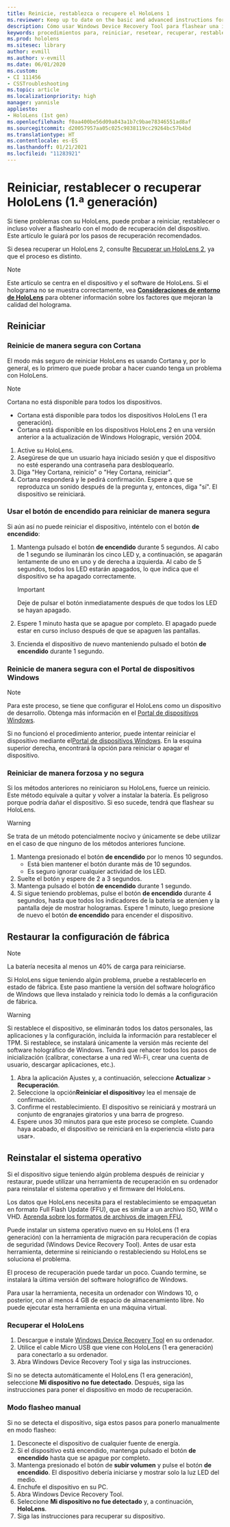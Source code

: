 ```yaml
---
title: Reinicie, restablezca o recupere el HoloLens 1
ms.reviewer: Keep up to date on the basic and advanced instructions for rebooting or resetting your HoloLens mixed reality device.
description: Cómo usar Windows Device Recovery Tool para flashear una imagen a HoloLens 1 era generación.
keywords: procedimientos para, reiniciar, resetear, recuperar, restablecimiento completo, restablecimiento parcial, ciclo de energía, HoloLens, apagar, wdrt, Windows Device Recovery Tool
ms.prod: hololens
ms.sitesec: library
author: evmill
ms.author: v-evmill
ms.date: 06/01/2020
ms.custom:
- CI 111456
- CSSTroubleshooting
ms.topic: article
ms.localizationpriority: high
manager: yannisle
appliesto:
- HoloLens (1st gen)
ms.openlocfilehash: f0aa400be56d09a843a1b7c9bae78346551ad8af
ms.sourcegitcommit: d20057957aa05c025c9838119cc29264bc57b4bd
ms.translationtype: HT
ms.contentlocale: es-ES
ms.lasthandoff: 01/21/2021
ms.locfileid: "11283921"
---
```

# Reiniciar, restablecer o recuperar HoloLens (1.ª generación)

Si tiene problemas con su HoloLens, puede probar a reiniciar, restablecer o incluso volver a flashearlo con el modo de recuperación del dispositivo. Este artículo le guiará por los pasos de recuperación recomendados.

Si desea recuperar un HoloLens 2, consulte [Recuperar un HoloLens 2](https://docs.microsoft.com/hololens/hololens-recovery), ya que el proceso es distinto.

> [!NOTE]
> Este artículo se centra en el dispositivo y el software de HoloLens. Si el holograma no se muestra correctamente, vea **[Consideraciones de entorno de HoloLens](hololens-environment-considerations.md)** para obtener información sobre los factores que mejoran la calidad del holograma.

## Reiniciar

### Reinicie de manera segura con Cortana

El modo más seguro de reiniciar HoloLens es usando Cortana y, por lo general, es lo primero que puede probar a hacer cuando tenga un problema con HoloLens.

> [!NOTE] 
> Cortana no está disponible para todos los dispositivos.
> - Cortana está disponible para todos los dispositivos HoloLens (1 era generación). 
> - Cortana está disponible en los dispositivos HoloLens 2 en una versión anterior a la actualización de Windows Holograpic, versión 2004.

1. Active su HoloLens.
1. Asegúrese de que un usuario haya iniciado sesión y que el dispositivo no esté esperando una contraseña para desbloquearlo.
2. Diga "Hey Cortana, reinicio" o "Hey Cortana, reiniciar".
3. Cortana responderá y le pedirá confirmación. Espere a que se reproduzca un sonido después de la pregunta y, entonces, diga "sí". El dispositivo se reiniciará.

### Usar el botón de encendido para reiniciar de manera segura

Si aún así no puede reiniciar el dispositivo, inténtelo con el botón **de encendido**:

1. Mantenga pulsado el botón **de encendido** durante 5 segundos. Al cabo de 1 segundo se iluminarán los cinco LED y, a continuación, se apagarán lentamente de uno en uno y de derecha a izquierda. Al cabo de 5 segundos, todos los LED estarán apagados, lo que indica que el dispositivo se ha apagado correctamente.
      
   > [!IMPORTANT]
   > Deje de pulsar el botón inmediatamente después de que todos los LED se hayan apagado.
1. Espere 1 minuto hasta que se apague por completo. El apagado puede estar en curso incluso después de que se apaguen las pantallas.
2. Encienda el dispositivo de nuevo manteniendo pulsado el botón **de encendido** durante 1 segundo.

### Reinicie de manera segura con el Portal de dispositivos Windows

> [!NOTE]
> Para este proceso, se tiene que configurar el HoloLens como un dispositivo de desarrollo. Obtenga más información en el [Portal de dispositivos Windows](https://docs.microsoft.com/windows/mixed-reality/using-the-windows-device-portal).

Si no funcionó el procedimiento anterior, puede intentar reiniciar el dispositivo mediante el[Portal de dispositivos Windows](https://docs.microsoft.com/windows/mixed-reality/using-the-windows-device-portal). En la esquina superior derecha, encontrará la opción para reiniciar o apagar el dispositivo.

### Reiniciar de manera forzosa y no segura

Si los métodos anteriores no reiniciaron su HoloLens, fuerce un reinicio. Este método equivale a quitar y volver a instalar la batería. Es peligroso porque podría dañar el dispositivo. Si eso sucede, tendrá que flashear su HoloLens.  

> [!WARNING]
> Se trata de un método potencialmente nocivo y únicamente se debe utilizar en el caso de que ninguno de los métodos anteriores funcione.

1. Mantenga presionado el botón **de encendido** por lo menos 10 segundos.
   - Está bien mantener el botón durante más de 10 segundos.
   - Es seguro ignorar cualquier actividad de los LED.
1. Suelte el botón y espere de 2 a 3 segundos.
1. Mantenga pulsado el botón **de encendido** durante 1 segundo.
1. Si sigue teniendo problemas, pulse el botón **de encendido** durante 4 segundos, hasta que todos los indicadores de la batería se atenúen y la pantalla deje de mostrar hologramas. Espere 1 minuto, luego presione de nuevo el botón **de encendido** para encender el dispositivo.

## Restaurar la configuración de fábrica

> [!NOTE]
> La batería necesita al menos un 40% de carga para reiniciarse.

Si HoloLens sigue teniendo algún problema, pruebe a restablecerlo en estado de fábrica. Este paso mantiene la versión del software holográfico de Windows que lleva instalado y reinicia todo lo demás a la configuración de fábrica.

>[!WARNING]
> Si restablece el dispositivo, se eliminarán todos los datos personales, las aplicaciones y la configuración, incluida la información para restablecer el TPM. Si restablece, se instalará únicamente la versión más reciente del software holográfico de Windows. Tendrá que rehacer todos los pasos de inicialización (calibrar, conectarse a una red Wi-Fi, crear una cuenta de usuario, descargar aplicaciones, etc.).

1. Abra la aplicación Ajustes y, a continuación, seleccione **Actualizar** > **Recuperación**.
1. Seleccione la opción**Reiniciar el dispositivo**y lea el mensaje de confirmación.
1. Confirme el restablecimiento. El dispositivo se reiniciará y mostrará un conjunto de engranajes giratorios y una barra de progreso.
1. Espere unos 30 minutos para que este proceso se complete. Cuando haya acabado, el dispositivo se reiniciará en la experiencia «listo para usar».

## Reinstalar el sistema operativo

Si el dispositivo sigue teniendo algún problema después de reiniciar y restaurar, puede utilizar una herramienta de recuperación en su ordenador para reinstalar el sistema operativo y el firmware del HoloLens.  

Los datos que HoloLens necesita para el restablecimiento se empaquetan en formato Full Flash Update (FFU), que es similar a un archivo ISO, WIM o VHD. [Aprenda sobre los formatos de archivos de imagen FFU.](https://docs.microsoft.com/windows-hardware/manufacture/desktop/wim-vs-ffu-image-file-formats)

Puede instalar un sistema operativo nuevo en su HoloLens (1 era generación) con la herramienta de migración para recuperación de copias de seguridad (Windows Device Recovery Tool). Antes de usar esta herramienta, determine si reiniciando o restableciendo su HoloLens se soluciona el problema.

El proceso de recuperación puede tardar un poco. Cuando termine, se instalará la última versión del software holográfico de Windows.

Para usar la herramienta, necesita un ordenador con Windows 10, o posterior, con al menos 4 GB de espacio de almacenamiento libre. No puede ejecutar esta herramienta en una máquina virtual.

### Recuperar el HoloLens

1. Descargue e instale [Windows Device Recovery Tool](https://support.microsoft.com/help/12379/windows-10-mobile-device-recovery-tool-faq) en su ordenador.
1. Utilice el cable Micro USB que viene con HoloLens (1 era generación) para conectarlo a su ordenador.
1. Abra Windows Device Recovery Tool y siga las instrucciones.

Si no se detecta automáticamente el HoloLens (1 era generación), seleccione **Mi dispositivo no fue detectado**. Después, siga las instrucciones para poner el dispositivo en modo de recuperación.

### Modo flasheo manual

Si no se detecta el dispositivo, siga estos pasos para ponerlo manualmente en modo flasheo:

1. Desconecte el dispositivo de cualquier fuente de energía.
1. Si el dispositivo está encendido, mantenga pulsado el botón **de encendido** hasta que se apague por completo.
2. Mantenga presionado el botón de **subir volumen** y pulse el botón **de encendido**. El dispositivo debería iniciarse y mostrar solo la luz LED del medio.
3. Enchufe el dispositivo en su PC.
4. Abra Windows Device Recovery Tool.
5. Seleccione **Mi dispositivo no fue detectado** y, a continuación, **HoloLens**. 
6. Siga las instrucciones para recuperar su dispositivo.
